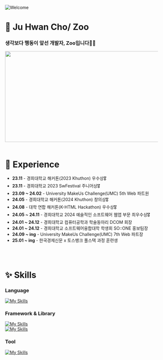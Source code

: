 ![Welcome](https://capsule-render.vercel.app/api?type=waving&color=0:5433FF,50:20BDFF,100:A5FECB&height=350&section=header&text=🙌🏻&nbsp;Welcome&nbsp;&nbsp;Zoo's&nbsp;Github&nbsp;🙌🏻&fontSize=60%&fontColor=86A7FC&animation=twinkling)

# 💫 Ju Hwan Cho/ Zoo
### 생각보다 행동이 앞선 개발자, Zoo입니다🖐🏻

<a href="https://github.com/devxb/gitanimals">
<img
  src="https://render.gitanimals.org/farms/JerryG0228"
  width="600"
  height="300"
/>
</a>
<br />
<br />

# 🌱 Experience
<ul>
  <li><b>23.11</b> - 경희대학교 해커톤(2023 Khuthon) 우수상🎖️</li>
  <li><b>23.11</b> - 경희대학교 2023 SwFestival 주니어상🎖️</li>
  <li><b>23.09 ~ 24.02</b> - University MakeUs Challenge(UMC) 5th Web 파트원</li>
  <li><b>24.05</b> - 경희대학교 해커톤(2024 Khuthon) 창의상🎖️</li>
  <li><b>24.08</b> - 대학 연합 해커톤(K-HTML Hackathon) 우수상🎖️</li>
  <li><b>24.05 ~ 24.11</b> - 경희대학교 2024 예술적인 소프트웨어 웹앱 부문 최우수상🎖️</li>
  <li><b>24.01 ~ 24.12</b> - 경희대학교 컴퓨터공학과 학술동아리 DCOM 회장</li>
  <li><b>24.01 ~ 24.12</b> - 경희대학교 소프트웨어융합대학 학생회 SO::ONE 홍보팀장</li>
  <li><b>24.09 ~ ing</b> - University MakeUs Challenge(UMC) 7th Web 파트장</li>
  <li><b>25.01 ~ ing</b> - 한국경제신문 x 토스뱅크 풀스택 과정 훈련생</li>
</ul>
<br />
<br />

# ✨ Skills
### Language
[![My Skills](https://skillicons.dev/icons?i=python,js,html,css,java,c,cpp,dart,tailwind,linux)](https://skillicons.dev)
<br />

### Framework & Library
[![My Skills](https://skillicons.dev/icons?i=react,flutter,mongodb,flask,nodejs)](https://skillicons.dev)
<br />
[![My Skills](https://skillicons.dev/icons?i=vite,yarn,npm,styledcomponents,emotion)](https://skillicons.dev)

### Tool
[![My Skills](https://skillicons.dev/icons?i=git,figma,notion,obsidian,vscode,pycharm,clion,webstorm)](https://skillicons.dev)

<br />
<br />
